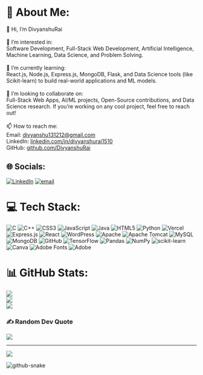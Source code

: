 # 💫 About Me:
👋 Hi, I’m DivyanshuRai<br><br>👀 I’m interested in:<br>Software Development, Full-Stack Web Development, Artificial Intelligence, Machine Learning, Data Science, and Problem Solving.<br><br>🌱 I’m currently learning:<br>React.js, Node.js, Express.js, MongoDB, Flask, and Data Science tools (like Scikit-learn) to build real-world applications and ML models.<br><br>💞️ I’m looking to collaborate on:<br>Full-Stack Web Apps, AI/ML projects, Open-Source contributions, and Data Science research. If you’re working on any cool project, feel free to reach out!<br><br>📫 How to reach me:<br>Email: [divyanshu131212@gmail.com](mailto:divyanshu131212@gmail.com)<br>LinkedIn: [linkedin.com/in/divyanshurai1510](https://www.linkedin.com/in/divyanshurai1510)<br>GitHub: [github.com/DivyanshuRai](https://github.com/DivyanshuRai)<br>


## 🌐 Socials:
[![LinkedIn](https://img.shields.io/badge/LinkedIn-%230077B5.svg?logo=linkedin&logoColor=white)](https://linkedin.com/in/divyanshurai1510) [![email](https://img.shields.io/badge/Email-D14836?logo=gmail&logoColor=white)](mailto:divyanshu131212@gmail.com) 

# 💻 Tech Stack:
![C](https://img.shields.io/badge/c-%2300599C.svg?style=for-the-badge&logo=c&logoColor=white) ![C++](https://img.shields.io/badge/c++-%2300599C.svg?style=for-the-badge&logo=c%2B%2B&logoColor=white) ![CSS3](https://img.shields.io/badge/css3-%231572B6.svg?style=for-the-badge&logo=css3&logoColor=white) ![JavaScript](https://img.shields.io/badge/javascript-%23323330.svg?style=for-the-badge&logo=javascript&logoColor=%23F7DF1E) ![Java](https://img.shields.io/badge/java-%23ED8B00.svg?style=for-the-badge&logo=openjdk&logoColor=white) ![HTML5](https://img.shields.io/badge/html5-%23E34F26.svg?style=for-the-badge&logo=html5&logoColor=white) ![Python](https://img.shields.io/badge/python-3670A0?style=for-the-badge&logo=python&logoColor=ffdd54) ![Vercel](https://img.shields.io/badge/vercel-%23000000.svg?style=for-the-badge&logo=vercel&logoColor=white) ![Express.js](https://img.shields.io/badge/express.js-%23404d59.svg?style=for-the-badge&logo=express&logoColor=%2361DAFB) ![React](https://img.shields.io/badge/react-%2320232a.svg?style=for-the-badge&logo=react&logoColor=%2361DAFB) ![WordPress](https://img.shields.io/badge/WordPress-%23117AC9.svg?style=for-the-badge&logo=WordPress&logoColor=white) ![Apache](https://img.shields.io/badge/apache-%23D42029.svg?style=for-the-badge&logo=apache&logoColor=white) ![Apache Tomcat](https://img.shields.io/badge/apache%20tomcat-%23F8DC75.svg?style=for-the-badge&logo=apache-tomcat&logoColor=black) ![MySQL](https://img.shields.io/badge/mysql-4479A1.svg?style=for-the-badge&logo=mysql&logoColor=white) ![MongoDB](https://img.shields.io/badge/MongoDB-%234ea94b.svg?style=for-the-badge&logo=mongodb&logoColor=white) ![GitHub](https://img.shields.io/badge/github-%23121011.svg?style=for-the-badge&logo=github&logoColor=white) ![TensorFlow](https://img.shields.io/badge/TensorFlow-%23FF6F00.svg?style=for-the-badge&logo=TensorFlow&logoColor=white) ![Pandas](https://img.shields.io/badge/pandas-%23150458.svg?style=for-the-badge&logo=pandas&logoColor=white) ![NumPy](https://img.shields.io/badge/numpy-%23013243.svg?style=for-the-badge&logo=numpy&logoColor=white) ![scikit-learn](https://img.shields.io/badge/scikit--learn-%23F7931E.svg?style=for-the-badge&logo=scikit-learn&logoColor=white) ![Canva](https://img.shields.io/badge/Canva-%2300C4CC.svg?style=for-the-badge&logo=Canva&logoColor=white) ![Adobe Fonts](https://img.shields.io/badge/Adobe%20Fonts-000B1D.svg?style=for-the-badge&logo=Adobe%20Fonts&logoColor=white) ![Adobe](https://img.shields.io/badge/adobe-%23FF0000.svg?style=for-the-badge&logo=adobe&logoColor=white)
# 📊 GitHub Stats:
![](https://github-readme-stats.vercel.app/api?username=DivyanshuRai1510&theme=dark&hide_border=false&include_all_commits=false&count_private=false)<br/>
![](https://nirzak-streak-stats.vercel.app/?user=DivyanshuRai1510&theme=dark&hide_border=false)<br/>
![](https://github-readme-stats.vercel.app/api/top-langs/?username=DivyanshuRai1510&theme=dark&hide_border=false&include_all_commits=false&count_private=false&layout=compact)

### ✍️ Random Dev Quote
![](https://quotes-github-readme.vercel.app/api?type=horizontal&theme=radical)

---
[![](https://visitcount.itsvg.in/api?id=DivyanshuRai1510&icon=0&color=0)](https://visitcount.itsvg.in)

<picture>
  <source media="(prefers-color-scheme: dark)" srcset="https://raw.githubusercontent.com/DivyanshuRai1510/DivyanshuRai1510/output/github-snake-dark.svg" />
  <source media="(prefers-color-scheme: light)" srcset="https://raw.githubusercontent.com/DivyanshuRai1510/DivyanshuRai1510/output/github-snake.svg" />
 <img alt="github-snake" src="https://raw.githubusercontent.com/tobiasmeyhoefer/tobiasmeyhoefer/output/github-snake.svg" />
</picture>
